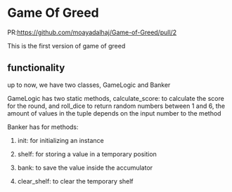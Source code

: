 # Game Of Greed

PR:https://github.com/moayadalhaj/Game-of-Greed/pull/2

This is the first version of game of greed

## functionality

up to now, we have two classes, GameLogic and Banker

GameLogic has two static methods, calculate_score: to calculate the score for the round, and roll_dice to return random numbers between 1 and 6, the amount of values in the tuple depends on the input number to the method

Banker has for methods:

1. init: for initializing an instance

2. shelf: for storing a value in a temporary position

3. bank: to save the value inside the accumulator

4. clear_shelf: to clear the temporary shelf
